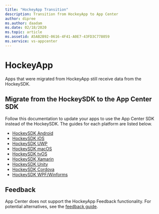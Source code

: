 ```yaml
---
title: "HockeyApp Transition"
description: Transition from HockeyApp to App Center
author: dipree
ms.author: daadam
ms.date: 02/18/2020
ms.topic: article
ms.assetid: A5AB2B92-0616-4F41-A0E7-43FD3C778059
ms.service: vs-appcenter
---
```


# HockeyApp

Apps that were migrated from HockeyApp still receive data from the HockeySDK.

## Migrate from the HockeySDK to the App Center SDK

Follow this documentation to update your apps to use the App Center SDK instead of the HockeySDK. The guides for each platform are listed below.

* [HockeySDK Android](android-sdk-migration.md)
* [HockeySDK iOS](ios-sdk-migration.md)
* [HockeySDK UWP](uwp-sdk-migration.md)
* [HockeySDK macOS](macos-sdk-migration.md)
* [HockeySDK tvOS](tvos-sdk-migration.md)
* [HockeySDK Xamarin](xamarin-sdk-migration.md)
* [HockeySDK Unity](unity-sdk-migration.md)
* [HockeySDK Cordova](cordova-sdk-migration.md)
* [HockeySDK WPF/Winforms](wpf-winforms-sdk-migration.md)

## Feedback

App Center does not support the HockeyApp Feedback functionality. For potential alternatives, see the [feedback guide](feedback.md).